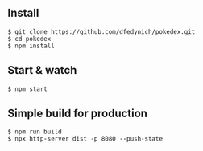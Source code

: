 ## Install

    $ git clone https://github.com/dfedynich/pokedex.git
    $ cd pokedex
    $ npm install
    
## Start & watch

    $ npm start

## Simple build for production

    $ npm run build
    $ npx http-server dist -p 8080 --push-state